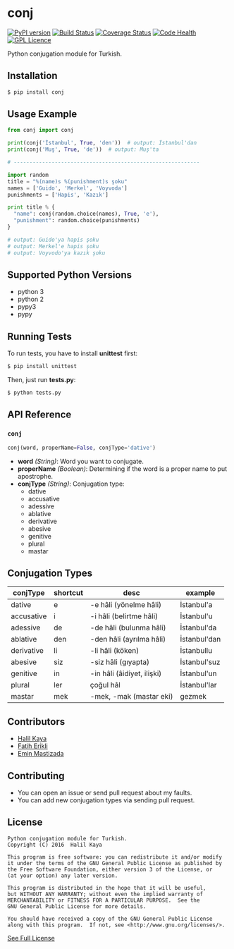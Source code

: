 # conj
[![PyPI version](https://badge.fury.io/py/conj.svg)](https://badge.fury.io/py/conj)
[![Build Status](https://travis-ci.org/halilkaya/conj.svg?branch=master)](https://travis-ci.org/halilkaya/conj)
[![Coverage Status](https://coveralls.io/repos/github/halilkaya/conj/badge.svg?branch=master)](https://coveralls.io/github/halilkaya/conj?branch=master)
[![Code Health](https://landscape.io/github/halilkaya/conj/master/landscape.svg?style=flat)](https://landscape.io/github/halilkaya/conj/master)
[![GPL Licence][licence-badge]](LICENSE)

Python conjugation module for Turkish.

## Installation
```sh
$ pip install conj
```

## Usage Example
```python
from conj import conj

print(conj('İstanbul', True, 'den'))  # output: İstanbul'dan
print(conj('Muş', True, 'de'))  # output: Muş'ta

# -----------------------------------------------------------

import random
title = "%(name)s %(punishment)s şoku"
names = ['Guido', 'Merkel', 'Voyvoda']
punishments = ['Hapis', 'Kazık']

print title % {
  "name": conj(random.choice(names), True, 'e'),
  "punishment": random.choice(punishments)
}

# output: Guido'ya hapis şoku
# output: Merkel'e hapis şoku
# output: Voyvodo'ya kazık şoku

```

## Supported Python Versions
 - python 3
 - python 2
 - pypy3
 - pypy

## Running Tests
To run tests, you have to install **unittest** first:
```sh
$ pip install unittest
```
Then, just run **tests.py**:
```sh
$ python tests.py
```

## API Reference

### `conj`
```python
conj(word, properName=False, conjType='dative')
```

 - **word** *(String)*: Word you want to conjugate.
 - **properName** *(Boolean)*: Determining if the word is a proper name to put apostrophe.
 - **conjType** *(String)*: Conjugation type:
   - dative
   - accusative
   - adessive
   - ablative
   - derivative
   - abesive
   - genitive
   - plural
   - mastar

## Conjugation Types
| conjType       | shortcut   | desc                       | example         |
| -------------- | ---------- | -------------------------- | --------------- |
| dative         | e          | -e hâli (yönelme hâli)     | İstanbul'a      |
| accusative     | i          | -i hâli (belirtme hâli)    | İstanbul'u      |
| adessive       | de         | -de hâli (bulunma hâli)    | İstanbul'da     |
| ablative       | den        | -den hâli (ayrılma hâli)   | İstanbul'dan    |
| derivative     | li         | -li hâli (köken)           | İstanbullu      |
| abesive        | siz        | -siz hâli (gıyapta)        | İstanbul'suz    |
| genitive       | in         | -in hâli (âidiyet, ilişki) | İstanbul'un     |
| plural         | ler        | çoğul hâl                  | İstanbul'lar    |
| mastar         | mek        | -mek, -mak (mastar eki)    | gezmek          |

## Contributors
 - [Halil Kaya](https://github.com/halilkaya)
 - [Fatih Erikli](https://github.com/fatiherikli)
 - [Emin Mastizada](https://github.com/mastizada)

## Contributing
 - You can open an issue or send pull request about my faults.
 - You can add new conjugation types via sending pull request.

## License
```
Python conjugation module for Turkish.
Copyright (C) 2016  Halil Kaya

This program is free software: you can redistribute it and/or modify
it under the terms of the GNU General Public License as published by
the Free Software Foundation, either version 3 of the License, or
(at your option) any later version.

This program is distributed in the hope that it will be useful,
but WITHOUT ANY WARRANTY; without even the implied warranty of
MERCHANTABILITY or FITNESS FOR A PARTICULAR PURPOSE.  See the
GNU General Public License for more details.

You should have received a copy of the GNU General Public License
along with this program.  If not, see <http://www.gnu.org/licenses/>.
```
[See Full License](https://github.com/halilkaya/conj/blob/master/LICENSE)

[licence-badge]:http://img.shields.io/badge/licence-GPL-brightgreen.svg
